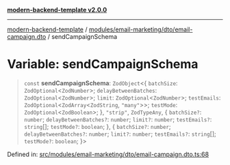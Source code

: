 [**modern-backend-template v2.0.0**](../../../../../README.md)

***

[modern-backend-template](../../../../../modules.md) / [modules/email-marketing/dto/email-campaign.dto](../README.md) / sendCampaignSchema

# Variable: sendCampaignSchema

> `const` **sendCampaignSchema**: `ZodObject`\<\{ `batchSize`: `ZodOptional`\<`ZodNumber`\>; `delayBetweenBatches`: `ZodOptional`\<`ZodNumber`\>; `limit`: `ZodOptional`\<`ZodNumber`\>; `testEmails`: `ZodOptional`\<`ZodArray`\<`ZodString`, `"many"`\>\>; `testMode`: `ZodOptional`\<`ZodBoolean`\>; \}, `"strip"`, `ZodTypeAny`, \{ `batchSize?`: `number`; `delayBetweenBatches?`: `number`; `limit?`: `number`; `testEmails?`: `string`[]; `testMode?`: `boolean`; \}, \{ `batchSize?`: `number`; `delayBetweenBatches?`: `number`; `limit?`: `number`; `testEmails?`: `string`[]; `testMode?`: `boolean`; \}\>

Defined in: [src/modules/email-marketing/dto/email-campaign.dto.ts:68](https://github.com/maemreyo/saas-4cus-nodejs/blob/2a5b3f3aa11335dfa561e80e1feabb8e6084261e/src/modules/email-marketing/dto/email-campaign.dto.ts#L68)
